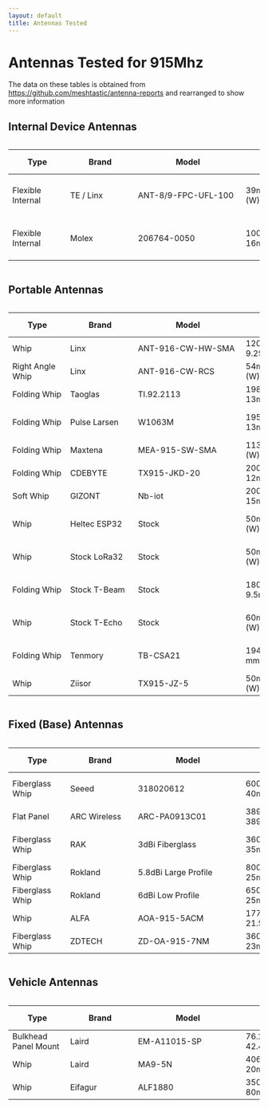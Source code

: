 ```yaml
---
layout: default
title: Antennas Tested
---
```


# Antennas Tested for 915Mhz

The data on these tables is obtained from https://github.com/meshtastic/antenna-reports and rearranged to show more information

## Internal Device Antennas
<div style="overflow-x: auto;">
  <table id="internalDeviceAntennasTable" style="width: 100%;">
    <thead>
      <tr>
        <th style="min-width: 100px;">Type</th> <!-- Column Header: Type -->
        <th style="min-width: 120px;">Brand</th> <!-- Column Header: Brand -->
        <th style="min-width: 200px;">Model</th> <!-- Column Header: Model -->
        <th style="min-width: 150px;">Antenna Dimensions</th> <!-- Column Header: Antenna Dimensions -->
        <th style="min-width: 100px;">Price</th> <!-- Column Header: Price -->
        <th style="min-width: 150px;">Suggested For Use?</th> <!-- Column Header: Suggested For Use? -->
        <th style="min-width: 80px;">Gain</th> <!-- Column Header: Gain -->
        <th style="min-width: 100px;">Frequency</th> <!-- Column Header: Frequency -->
        <th style="min-width: 180px;">Manufacturer Link</th> <!-- Column Header: Manufacturer Link -->
        <th style="min-width: 180px;">Store Link</th> <!-- Column Header: Store Link -->
      </tr>
    </thead>
    <tbody>
      <tr>
        <td>Flexible Internal</td> <!-- Type -->
        <td>TE / Linx</td> <!-- Brand -->
        <td>ANT-8/9-FPC-UFL-100</td> <!-- Model -->
        <td>39mm (L) x 15mm (W)</td> <!-- Antenna Dimensions -->
        <td>$4.66</td> <!-- Price -->
        <td>✔️ Yes</td> <!-- Suggested For Use? -->
        <td>-3.2dBi, -3dBi</td> <!-- Gain -->
        <td>862-876MHz, 902-930MHz</td> <!-- Frequency -->
        <td><a href="https://www.te.com/en/product-L9000128-01.html">Manufacturer Link</a></td> <!-- Manufacturer Link -->
        <td><a href="https://www.mouser.com/ProductDetail/TE-Connectivity-Linx-Technologies/ANT-8-9-FPC-UFL-100?qs=DPoM0jnrROXUsiFgGxF1Jw%3D%3D">Store Link</a></td> <!-- Store Link -->
      </tr>
      <tr>
        <td>Flexible Internal</td> <!-- Type -->
        <td>Molex</td> <!-- Brand -->
        <td>206764-0050</td> <!-- Model -->
        <td>100mm (L) x 16mm (W)</td> <!-- Antenna Dimensions -->
        <td>$3.76</td> <!-- Price -->
        <td>✔️ Yes</td> <!-- Suggested For Use? -->
        <td>1.3dBi</td> <!-- Gain -->
        <td>862-876MHz, 902-930MHz</td> <!-- Frequency -->
        <td><a href="https://www.molex.com/en-us/products/part-detail/2067640050">Manufacturer Link</a></td> <!-- Manufacturer Link -->
        <td><a href="https://www.mouser.com/ProductDetail/Molex/206764-0050?qs=F5EMLAvA7IBI1%2F7T0z2DEw%3D%3D">Store Link</a></td> <!-- Store Link -->
      </tr>
    </tbody>
  </table>
</div>

## Portable Antennas
<div style="overflow-x: auto;">
  <table id="portableAntennasTable" style="width: 100%;">
    <thead>
      <tr>
        <th style="min-width: 100px;">Type</th> <!-- Column Header: Type -->
        <th style="min-width: 120px;">Brand</th> <!-- Column Header: Brand -->
        <th style="min-width: 200px;">Model</th> <!-- Column Header: Model -->
        <th style="min-width: 150px;">Antenna Dimensions</th> <!-- Column Header: Antenna Dimensions -->
        <th style="min-width: 100px;">Price</th> <!-- Column Header: Price -->
        <th style="min-width: 150px;">Suggested For Use?</th> <!-- Column Header: Suggested For Use? -->
        <th style="min-width: 80px;">Gain</th> <!-- Column Header: Gain -->
        <th style="min-width: 100px;">Frequency</th> <!-- Column Header: Frequency -->
        <th style="min-width: 180px;">Manufacturer Link</th> <!-- Column Header: Manufacturer Link -->
        <th style="min-width: 180px;">Store Link</th> <!-- Column Header: Store Link -->
      </tr>
    </thead>
    <tbody>
      <tr>
        <td>Whip</td> <!-- Type -->
        <td>Linx</td> <!-- Brand -->
        <td>ANT-916-CW-HW-SMA</td> <!-- Model -->
        <td>120mm (L) x 9.25mm (W)</td> <!-- Antenna Dimensions -->
        <td>$9.41</td> <!-- Price -->
        <td>✔️ Yes</td> <!-- Suggested For Use? -->
        <td>1.2dBi</td> <!-- Gain -->
        <td>902-930MHz</td> <!-- Frequency -->
        <td><a href="https://www.te.com/en/product-ANT-916-CW-HW-SMA.html">Manufacturer Link</a></td> <!-- Manufacturer Link -->
        <td><a href="https://www.digikey.com/en/products/detail/te-connectivity-linx/ANT-916-CW-HW-SMA/2694126">Store Link</a></td> <!-- Store Link -->
      </tr>
      <tr>
        <td>Right Angle Whip</td> <!-- Type -->
        <td>Linx</td> <!-- Brand -->
        <td>ANT-916-CW-RCS</td> <!-- Model -->
        <td>54mm (L) x 9.4mm (W)</td> <!-- Antenna Dimensions -->
        <td>$6.54</td> <!-- Price -->
        <td>✔️ Yes</td> <!-- Suggested For Use? -->
        <td>3.3dBi</td> <!-- Gain -->
        <td>902-930MHz</td> <!-- Frequency -->
        <td><a href="https://www.te.com/en/product-ANT-916-CW-RCS-SMA.html">Manufacturer Link</a></td> <!-- Manufacturer Link -->
        <td><a href="https://www.digikey.com/en/products/detail/te-connectivity-linx/ANT-916-CW-RCS/340139">Store Link</a></td> <!-- Store Link -->
      </tr>
      <tr>
        <td>Folding Whip</td> <!-- Type -->
        <td>Taoglas</td> <!-- Brand -->
        <td>TI.92.2113</td> <!-- Model -->
        <td>198mm (L) x 13mm (W)</td> <!-- Antenna Dimensions -->
        <td>$8.85</td> <!-- Price -->
        <td>✔️ Yes</td> <!-- Suggested For Use? -->
        <td>1.21dBi, 2.14dBi</td> <!-- Gain -->
        <td>902-930MHz</td> <!-- Frequency -->
        <td><a href="https://www.taoglas.com/product/ti-92-2113-915mhz-terminal-mount-hinged-dipole-antenna/">Manufacturer Link</a></td> <!-- Manufacturer Link -->
        <td><a href="https://www.digikey.com/en/products/detail/taoglas-limited/TI-92-2113/11197416">Store Link</a></td> <!-- Store Link -->
      </tr>
      <tr>
        <td>Folding Whip</td> <!-- Type -->
        <td>Pulse Larsen</td> <!-- Brand -->
        <td>W1063M</td> <!-- Model -->
        <td>195mm (L) x 13mm (W)</td> <!-- Antenna Dimensions -->
        <td>$7.94</td> <!-- Price -->
        <td>✔️ Yes</td> <!-- Suggested For Use? -->
        <td>3dBi</td> <!-- Gain -->
        <td>862-876MHz, 902-930MHz</td> <!-- Frequency -->
        <td>—</td> <!-- Manufacturer Link -->
        <td><a href="https://www.mouser.com/ProductDetail/Pulse-Electronics/W1063M?qs=opBjA1TV90175GTfjmKkCg%3D%3D">Store Link</a></td> <!-- Store Link -->
      </tr>
      <tr>
        <td>Folding Whip</td> <!-- Type -->
        <td>Maxtena</td> <!-- Brand -->
        <td>MEA-915-SW-SMA</td> <!-- Model -->
        <td>113mm (L) x 9mm (W)</td> <!-- Antenna Dimensions -->
        <td>$10.49</td> <!-- Price -->
        <td>✔️ Yes</td> <!-- Suggested For Use? -->
        <td>4dBi</td> <!-- Gain -->
        <td>902-930MHz</td> <!-- Frequency -->
        <td><a href="https://www.maxtena.com/Products/Antennas-Solutions/SigFox-LoRa-and-ISM-Antennas/ISM/External-ISM/MEA-915-SW-SMA">Manufacturer Link</a></td> <!-- Manufacturer Link -->
        <td><a href="https://www.mouser.com/ProductDetail/Maxtena/MEA-915-SW-SMA?qs=aP1CjGhiNiGjQNdaSEvwhg%3D%3D">Store Link</a></td> <!-- Store Link -->
      </tr>
      <tr>
        <td>Folding Whip</td> <!-- Type -->
        <td>CDEBYTE</td> <!-- Brand -->
        <td>TX915-JKD-20</td> <!-- Model -->
        <td>200mm (L) x 12mm (W)</td> <!-- Antenna Dimensions -->
        <td>$7.55/5</td> <!-- Price -->
        <td>✔️ Yes</td> <!-- Suggested For Use? -->
        <td>3.5dBi</td> <!-- Gain -->
        <td>900~945MHz</td> <!-- Frequency -->
        <td><a href="https://www.cdebyte.com/products/TX915-JKD-20/1">Manufacturer Link</a></td> <!-- Manufacturer Link -->
        <td><a href="https://www.aliexpress.us/item/3256807212711552.html">Store Link</a></td> <!-- Store Link -->
      </tr>
      <tr>
        <td>Soft Whip</td> <!-- Type -->
        <td>GIZONT</td> <!-- Brand -->
        <td>Nb-iot</td> <!-- Model -->
        <td>200mm (L) x 15mm (W)</td> <!-- Antenna Dimensions -->
        <td>$4.58</td> <!-- Price -->
        <td>✔️ Yes</td> <!-- Suggested For Use? -->
        <td>10dBi</td> <!-- Gain -->
        <td>900~945MHz</td> <!-- Frequency -->
        <td>—</td> <!-- Manufacturer Link -->
        <td><a href="https://www.aliexpress.us/item/3256804397374144.html">Store Link</a></td> <!-- Store Link -->
      </tr>
      <tr>
        <td>Whip</td> <!-- Type -->
        <td>Heltec ESP32</td> <!-- Brand -->
        <td>Stock</td> <!-- Model -->
        <td>50mm (L) x 8mm (W)</td> <!-- Antenna Dimensions -->
        <td>$0</td> <!-- Price -->
        <td>❌ No!</td> <!-- Suggested For Use? -->
        <td>3dBi</td> <!-- Gain -->
        <td>862-876MHz, 902-930MHz</td> <!-- Frequency -->
        <td><a href="https://heltec.org/project/glue-rod-antenna-sma/">Manufacturer Link</a></td> <!-- Manufacturer Link -->
        <td>—</td> <!-- Store Link -->
      </tr>
      <tr>
        <td>Whip</td> <!-- Type -->
        <td>Stock LoRa32</td> <!-- Brand -->
        <td>Stock</td> <!-- Model -->
        <td>50mm (L) x 8mm (W)</td> <!-- Antenna Dimensions -->
        <td>$0</td> <!-- Price -->
        <td>❌ No!</td> <!-- Suggested For Use? -->
        <td>2dBi</td> <!-- Gain -->
        <td>862-876MHz, 902-930MHz</td> <!-- Frequency -->
        <td>—</td> <!-- Manufacturer Link -->
        <td><a href="https://www.aliexpress.us/item/2251832686203123.html">Store Link</a></td> <!-- Store Link -->
      </tr>
      <tr>
        <td>Folding Whip</td> <!-- Type -->
        <td>Stock T-Beam</td> <!-- Brand -->
        <td>Stock</td> <!-- Model -->
        <td>180mm (L) x 9.5mm (W)</td> <!-- Antenna Dimensions -->
        <td>$0</td> <!-- Price -->
        <td>❌ No!</td> <!-- Suggested For Use? -->
        <td>?</td> <!-- Gain -->
        <td>862-876MHz, 902-930MHz</td> <!-- Frequency -->
        <td>—</td> <!-- Manufacturer Link -->
        <td><a href="https://www.aliexpress.us/item/2255800992363816.html">Store Link</a></td> <!-- Store Link -->
      </tr>
      <tr>
        <td>Whip</td> <!-- Type -->
        <td>Stock T-Echo</td> <!-- Brand -->
        <td>Stock</td> <!-- Model -->
        <td>60mm (L) x 18mm (W)</td> <!-- Antenna Dimensions -->
        <td>$0</td> <!-- Price -->
        <td>❌ No!</td> <!-- Suggested For Use? -->
        <td>?</td> <!-- Gain -->
        <td>862-876MHz, 902-930MHz</td> <!-- Frequency -->
        <td>—</td> <!-- Manufacturer Link -->
        <td><a href="https://www.aliexpress.us/item/3256802656141638.html">Store Link</a></td> <!-- Store Link -->
      </tr>
      <tr>
        <td>Folding Whip</td> <!-- Type -->
        <td>Tenmory</td> <!-- Brand -->
        <td>TB-CSA21</td> <!-- Model -->
        <td>194mm (L) x 13 mm (W)</td> <!-- Antenna Dimensions -->
        <td>$4.24/2</td> <!-- Price -->
        <td>✔️ Yes</td> <!-- Suggested For Use? -->
        <td>5dBi</td> <!-- Gain -->
        <td>862-876MHz, 902-930MHz</td> <!-- Frequency -->
        <td>—</td> <!-- Manufacturer Link -->
        <td><a href="https://www.aliexpress.com/i/2251832735149719.html">Store Link</a></td> <!-- Store Link -->
      </tr>
      <tr>
        <td>Whip</td> <!-- Type -->
        <td>Ziisor</td> <!-- Brand -->
        <td>TX915-JZ-5</td> <!-- Model -->
        <td>50mm (L) x 10mm (W)</td> <!-- Antenna Dimensions -->
        <td>$4.99/2</td> <!-- Price -->
        <td>❌ No!</td> <!-- Suggested For Use? -->
        <td>2dBi</td> <!-- Gain -->
        <td>900~945MHz</td> <!-- Frequency -->
        <td><a href="https://www.cdebyte.com/products/TX915-JZ-5">Manufacturer Link</a></td> <!-- Manufacturer Link -->
        <td><a href="https://www.aliexpress.us/item/3256806762260107.html?src=google&gatewayAdapt=glo2usa">Store Link</a></td> <!-- Store Link -->
      </tr>
    </tbody>
  </table>
</div>

## Fixed (Base) Antennas
<div style="overflow-x: auto;">
  <table id="fixedBaseAntennasTable" style="width: 100%;">
    <thead>
      <tr>
        <th style="min-width: 100px;">Type</th> <!-- Column Header: Type -->
        <th style="min-width: 120px;">Brand</th> <!-- Column Header: Brand -->
        <th style="min-width: 200px;">Model</th> <!-- Column Header: Model -->
        <th style="min-width: 150px;">Antenna Dimensions</th> <!-- Column Header: Antenna Dimensions -->
        <th style="min-width: 100px;">Price</th> <!-- Column Header: Price -->
        <th style="min-width: 150px;">Suggested For Use?</th> <!-- Column Header: Suggested For Use? -->
        <th style="min-width: 80px;">Gain</th> <!-- Column Header: Gain -->
        <th style="min-width: 100px;">Frequency</th> <!-- Column Header: Frequency -->
        <th style="min-width: 180px;">Manufacturer Link</th> <!-- Column Header: Manufacturer Link -->
        <th style="min-width: 180px;">Store Link</th> <!-- Column Header: Store Link -->
      </tr>
    </thead>
    <tbody>
      <tr>
        <td>Fiberglass Whip</td> <!-- Type -->
        <td>Seeed</td> <!-- Brand -->
        <td>318020612</td> <!-- Model -->
        <td>600mm (L) x 40mm (W)</td> <!-- Antenna Dimensions -->
        <td>$35.00</td> <!-- Price -->
        <td>❌ No!</td> <!-- Suggested For Use? -->
        <td>6.8dBi</td> <!-- Gain -->
        <td>862-876MHz, 902-930MHz</td> <!-- Frequency -->
        <td><a href="https://www.seeedstudio.com/Lora-Fiberglass-Antenna-860-930MHz-5dBi-600mm-p-4927.html">Manufacturer Link</a></td> <!-- Manufacturer Link -->
        <td><a href="https://www.mouser.com/ProductDetail/713-318020612">Store Link</a></td> <!-- Store Link -->
      </tr>
      <tr>
        <td>Flat Panel</td> <!-- Type -->
        <td>ARC Wireless</td> <!-- Brand -->
        <td>ARC-PA0913C01</td> <!-- Model -->
        <td>389mm (L) x 389mm (W)</td> <!-- Antenna Dimensions -->
        <td>$42.00</td> <!-- Price -->
        <td>✔️ Yes</td> <!-- Suggested For Use? -->
        <td>13.2dBi</td> <!-- Gain -->
        <td>902-930MHz</td> <!-- Frequency -->
        <td><a href="https://www.streakwave.com/arc-wireless-arc-pa0913c01-arc-902-928mhz-132-dbi-flat-panel">Manufacturer Link</a></td> <!-- Manufacturer Link -->
        <td><a href="https://www.streakwave.com/arc-wireless-arc-pa0913c01-arc-902-928mhz-132-dbi-flat-panel">Store Link</a></td> <!-- Store Link -->
      </tr>
      <tr>
        <td>Fiberglass Whip</td> <!-- Type -->
        <td>RAK</td> <!-- Brand -->
        <td>3dBi Fiberglass</td> <!-- Model -->
        <td>360mm (L) x 35mm (W)</td> <!-- Antenna Dimensions -->
        <td>$38.97</td> <!-- Price -->
        <td>✔️ Yes</td> <!-- Suggested For Use? -->
        <td>3dBi</td> <!-- Gain -->
        <td>862-876MHz, 902-930MHz</td> <!-- Frequency -->
        <td><a href="https://store.rakwireless.com/products/3dbi-fiber-glass-antenna?variant=39723306123462">Manufacturer Link</a></td> <!-- Manufacturer Link -->
        <td><a href="https://store.rakwireless.com/products/3dbi-fiber-glass-antenna?variant=39723306123462">Store Link</a></td> <!-- Store Link -->
      </tr>
      <tr>
        <td>Fiberglass Whip</td> <!-- Type -->
        <td>Rokland</td> <!-- Brand -->
        <td>5.8dBi Large Profile</td> <!-- Model -->
        <td>800mm (L) x 25mm (W)</td> <!-- Antenna Dimensions -->
        <td>$36.97</td> <!-- Price -->
        <td>✔️ Yes</td> <!-- Suggested For Use? -->
        <td>5.8dBi</td> <!-- Gain -->
        <td>900~930MHz</td> <!-- Frequency -->
        <td>—</td> <!-- Manufacturer Link -->
        <td><a href="https://store.rokland.com/products/5-8-dbi-n-male-omni-outdoor-915-mhz-antenna-large-profile-32-height-for-helium-rak-miner-2-nebra-indoor-bobcat">Store Link</a></td> <!-- Store Link -->
      </tr>
      <tr>
        <td>Fiberglass Whip</td> <!-- Type -->
        <td>Rokland</td> <!-- Brand -->
        <td>6dBi Low Profile</td> <!-- Model -->
        <td>650mm (L) x 25mm (W)</td> <!-- Antenna Dimensions -->
        <td>$29.97</td> <!-- Price -->
        <td>✔️ Yes</td> <!-- Suggested For Use? -->
        <td>6dBi</td> <!-- Gain -->
        <td>900~930MHz</td> <!-- Frequency -->
        <td>—</td> <!-- Manufacturer Link -->
        <td><a href="https://store.rokland.com/products/low-profile-6-dbi-n-female-omni-outdoor-915-mhz-antenna-for-helium-rak-miner-2-nebra-indoor-syncrob-it-bobcat">Store Link</a></td> <!-- Store Link -->
      </tr>
      <tr>
        <td>Whip</td> <!-- Type -->
        <td>ALFA</td> <!-- Brand -->
        <td>AOA-915-5ACM</td> <!-- Model -->
        <td>177mm (L) x 21.5mm (W)</td> <!-- Antenna Dimensions -->
        <td>$16.97</td> <!-- Price -->
        <td>✔️ Yes</td> <!-- Suggested For Use? -->
        <td>5dBi</td> <!-- Gain -->
        <td>902~928MHz</td> <!-- Frequency -->
        <td><a href="https://www.alfa.com.tw/products/aoa-915-5acm?variant=36473963020360">Manufacturer Link</a></td> <!-- Manufacturer Link -->
        <td><a href="https://store.rokland.com/products/alfa-aoa-915-5acm-5-dbi-omni-outdoor-915mhz-802-11ah-mini-antenna-for-lora-halow-application">Store Link</a></td> <!-- Store Link -->
      </tr>
      <tr>
        <td>Fiberglass Whip</td> <!-- Type -->
        <td>ZDTECH</td> <!-- Brand -->
        <td>ZD-OA-915-7NM</td> <!-- Model -->
        <td>360mm (L) x 23mm (W)</td> <!-- Antenna Dimensions -->
        <td>$23.37</td> <!-- Price -->
        <td>✔️ Yes</td> <!-- Suggested For Use? -->
        <td>7dBi</td> <!-- Gain -->
        <td>902~928MHz</td> <!-- Frequency -->
        <td>—</td> <!-- Manufacturer Link -->
        <td><a href="https://www.amazon.com/gp/product/B09WXW6TDD">Store Link</a></td> <!-- Store Link -->
      </tr>
    </tbody>
  </table>
</div>

## Vehicle Antennas
<div style="overflow-x: auto;">
  <table id="vehicleAntennasTable" style="width: 100%;">
    <thead>
      <tr>
        <th style="min-width: 100px;">Type</th> <!-- Column Header: Type -->
        <th style="min-width: 120px;">Brand</th> <!-- Column Header: Brand -->
        <th style="min-width: 200px;">Model</th> <!-- Column Header: Model -->
        <th style="min-width: 150px;">Antenna Dimensions</th> <!-- Column Header: Antenna Dimensions -->
        <th style="min-width: 100px;">Price</th> <!-- Column Header: Price -->
        <th style="min-width: 150px;">Suggested For Use?</th> <!-- Column Header: Suggested For Use? -->
        <th style="min-width: 80px;">Gain</th> <!-- Column Header: Gain -->
        <th style="min-width: 100px;">Frequency</th> <!-- Column Header: Frequency -->
        <th style="min-width: 180px;">Manufacturer Link</th> <!-- Column Header: Manufacturer Link -->
        <th style="min-width: 180px;">Store Link</th> <!-- Column Header: Store Link -->
      </tr>
    </thead>
    <tbody>
      <tr>
        <td>Bulkhead Panel Mount</td> <!-- Type -->
        <td>Laird</td> <!-- Brand -->
        <td>EM-A11015-SP</td> <!-- Model -->
        <td>76.2mm (L) x 42.4mm (W)</td> <!-- Antenna Dimensions -->
        <td>$36.95</td> <!-- Price -->
        <td>✔️ Yes</td> <!-- Suggested For Use? -->
        <td>3dBi</td> <!-- Gain -->
        <td>902~928MHz</td> <!-- Frequency -->
        <td>—</td> <!-- Manufacturer Link -->
        <td><a href="https://theantennafarm.com/shop-by-categories/antennas-mounts/mobile-antennas/700-800-900-mhz/225-phantom-disguise-800mhz-antennas/em-wave-em-a11015-sp-detail">Store Link</a></td> <!-- Store Link -->
      </tr>
      <tr>
        <td>Whip</td> <!-- Type -->
        <td>Laird</td> <!-- Brand -->
        <td>MA9-5N</td> <!-- Model -->
        <td>406mm (L) x 20mm (W)</td> <!-- Antenna Dimensions -->
        <td>$16.97</td> <!-- Price -->
        <td>✔️ Yes</td> <!-- Suggested For Use? -->
        <td>5.5dBi</td> <!-- Gain -->
        <td>902~928MHz</td> <!-- Frequency -->
        <td>—</td> <!-- Manufacturer Link -->
        <td><a href="https://www.mouser.com/ProductDetail/TE-Connectivity-Laird-External-Antennas/MA9-5N?qs=EU6FO9ffTwex0YegmgkD9w%3D%3D">Store Link</a></td> <!-- Store Link -->
      </tr>
      <tr>
        <td>Whip</td> <!-- Type -->
        <td>Eifagur</td> <!-- Brand -->
        <td>ALF1880</td> <!-- Model -->
        <td>350mm (L) x 80mm (W)</td> <!-- Antenna Dimensions -->
        <td>$26.99</td> <!-- Price -->
        <td>✔️ Yes</td> <!-- Suggested For Use? -->
        <td>5.8dBi</td> <!-- Gain -->
        <td>900~930MHz</td> <!-- Frequency -->
        <td>—</td> <!-- Manufacturer Link -->
        <td><a href="https://a.co/d/9MT8VIy">Store Link</a></td> <!-- Store Link -->
      </tr>
    </tbody>
  </table>
</div>

<script>
  function toggleTable(tableId) {
    const table = document.getElementById(tableId);
    if (table.style.display === 'none') {
      table.style.display = '';
    } else {
      table.style.display = 'none';
    }
  }
</script>
